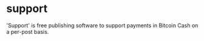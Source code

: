 # support
'Support' is free publishing software to support payments in Bitcoin Cash on a per-post basis.
